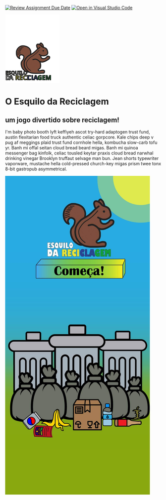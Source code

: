 [![Review Assignment Due Date](https://classroom.github.com/assets/deadline-readme-button-24ddc0f5d75046c5622901739e7c5dd533143b0c8e959d652212380cedb1ea36.svg)](https://classroom.github.com/a/cjPY6057)
[![Open in Visual Studio Code](https://classroom.github.com/assets/open-in-vscode-718a45dd9cf7e7f842a935f5ebbe5719a5e09af4491e668f4dbf3b35d5cca122.svg)](https://classroom.github.com/online_ide?assignment_repo_id=11294754&assignment_repo_type=AssignmentRepo)

![esquilo](imagens/logotipo.svg) 

# O Esquilo da Reciclagem
## um jogo divertido sobre reciclagem!

I'm baby photo booth lyft keffiyeh ascot try-hard adaptogen trust fund, austin flexitarian food truck authentic celiac gorpcore. Kale chips deep v pug af meggings plaid trust fund cornhole hella, kombucha slow-carb tofu yr. Banh mi offal seitan cloud bread beard migas. Banh mi quinoa messenger bag kinfolk, celiac tousled keytar praxis cloud bread narwhal drinking vinegar Brooklyn truffaut selvage man bun. Jean shorts typewriter vaporware, mustache hella cold-pressed church-key migas prism twee tonx 8-bit gastropub asymmetrical.

![ecrã](imagens/inicio.jpg)